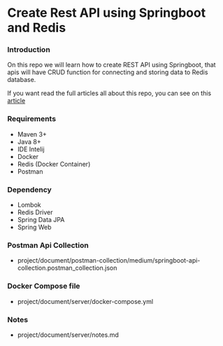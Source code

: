# Create Rest API using Springboot and Redis

### Introduction
On this repo we will learn how to create REST API using Springboot, 
that apis will have CRUD function for connecting and storing data to Redis database. 

If you want read the full articles all about this repo, 
you can see on this [article](https://medium.com/@denitiawan/create-rest-api-using-springboot-and-redis-3e52e2fa7e16)

### Requirements
- Maven 3+
- Java 8+
- IDE Intelij
- Docker
- Redis (Docker Container)
- Postman 

### Dependency
- Lombok
- Redis Driver
- Spring Data JPA
- Spring Web

### Postman Api Collection
- project/document/postman-collection/medium/springboot-api-collection.postman_collection.json

### Docker Compose file
- project/document/server/docker-compose.yml

### Notes
- project/document/server/notes.md





